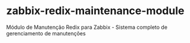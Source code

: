 # zabbix-redix-maintenance-module
Módulo de Manutenção Redix para Zabbix - Sistema completo de gerenciamento de manutenções
